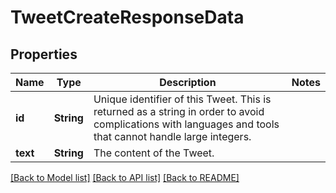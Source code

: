 # TweetCreateResponseData

## Properties
Name | Type | Description | Notes
------------ | ------------- | ------------- | -------------
**id** | **String** | Unique identifier of this Tweet. This is returned as a string in order to avoid complications with languages and tools that cannot handle large integers. | 
**text** | **String** | The content of the Tweet. | 

[[Back to Model list]](../README.md#documentation-for-models) [[Back to API list]](../README.md#documentation-for-api-endpoints) [[Back to README]](../README.md)


